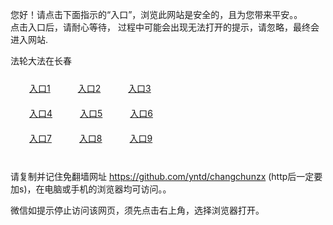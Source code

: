 您好！请点击下面指示的“入口”，浏览此网站是安全的，且为您带来平安。。 <br/>
点击入口后，请耐心等待， 过程中可能会出现无法打开的提示，请忽略，最终会进入网站. </br>

法轮大法在长春<br/>
<div style="padding:10px"><a style="margin:20px" target="_blank" href="https://dpkf3it8xjm26.cloudfront.net/2Qpsp?zubjbsxe" id="ccLink1" rel="nofollow">入口1</a> <a target="_blank" style="margin:20px" href="https://d3ann5sx3hfctl.cloudfront.net/2Qpsp?nsmgqnw" id="ccLink2" rel="nofollow">入口2</a> <a style="margin:20px" target="_blank" href="https://d2hm2qejs2uxee.cloudfront.net/2Qpsp?iccge" id="ccLink3" rel="nofollow">入口3</a></div>

<div style="padding:10px" ><a style="margin:20px" target="_blank" href="https://dpkf3it8xjm26.cloudfront.net/2Qpsp?zubjbsxe" id="ccLink4" rel="nofollow">入口4</a> <a style="margin:20px" href="https://d3ann5sx3hfctl.cloudfront.net/2Qpsp?nsmgqnw" target="_blank" id="ccLink5" rel="nofollow">入口5</a> <a style="margin:20px" href="https://d2hm2qejs2uxee.cloudfront.net/2Qpsp?iccge" target="_blank" id="ccLink6" rel="nofollow">入口6</a></div>

<div style="padding:10px"><a style="margin:20px" target="_blank" href="https://dpkf3it8xjm26.cloudfront.net/2Qpsp?zubjbsxe" id="ccLink7" rel="nofollow">入口7</a> <a style="margin:20px" href="https://d3ann5sx3hfctl.cloudfront.net/2Qpsp?nsmgqnw" target="_blank" id="ccLink8" rel="nofollow">入口8</a> <a style="margin:20px" target="_blank" href="https://d2hm2qejs2uxee.cloudfront.net/2Qpsp?iccge" id="ccLink9" rel="nofollow">入口9</a></div>

<br/>



请复制并记住免翻墙网址 https://github.com/yntd/changchunzx (http后一定要加s)，在电脑或手机的浏览器均可访问。。<br/>

微信如提示停止访问该网页，须先点击右上角，选择浏览器打开。
